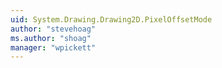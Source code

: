 ```yaml
---
uid: System.Drawing.Drawing2D.PixelOffsetMode
author: "stevehoag"
ms.author: "shoag"
manager: "wpickett"
---
```

